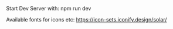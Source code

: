 Start Dev Server with:
    npm run dev

Available fonts for icons etc:
https://icon-sets.iconify.design/solar/

